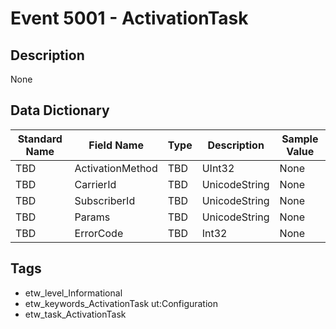 # Event 5001 - ActivationTask

## Description
None

## Data Dictionary
|Standard Name|Field Name|Type|Description|Sample Value|
|---|---|---|---|---|
|TBD|ActivationMethod|TBD|UInt32|None|None|
|TBD|CarrierId|TBD|UnicodeString|None|None|
|TBD|SubscriberId|TBD|UnicodeString|None|None|
|TBD|Params|TBD|UnicodeString|None|None|
|TBD|ErrorCode|TBD|Int32|None|None|

## Tags
* etw_level_Informational
* etw_keywords_ActivationTask ut:Configuration
* etw_task_ActivationTask